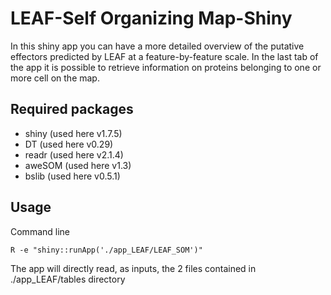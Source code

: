 # LEAF-Self Organizing Map-Shiny
In this shiny app you can have a more detailed overview of the putative effectors predicted by LEAF at a feature-by-feature scale.
In the last tab of the app it is possible to retrieve information on proteins belonging to one or more cell on the map.

## Required packages
- shiny (used here v1.7.5)
- DT (used here v0.29)
- readr (used here v2.1.4)
- aweSOM (used here v1.3)
- bslib (used here v0.5.1)
  
## Usage
Command line 
```
R -e "shiny::runApp('./app_LEAF/LEAF_SOM')"
```
The app will directly read, as inputs, the 2 files contained in ./app_LEAF/tables directory
